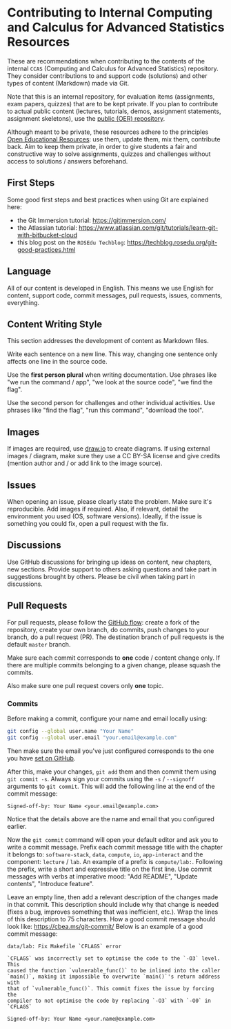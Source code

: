 # Contributing to Internal Computing and Calculus for Advanced Statistics Resources

These are recommendations when contributing to the contents of the internal `CCAS` (Computing and Calculus for Advanced Statistics) repository.
They consider contributions to and support code (solutions) and other types of content (Markdown) made via Git.

Note that this is an internal repository, for evaluation items (assignments, exam papers, quizzes) that are to be kept private.
If you plan to contribute to actual public content (lectures, tutorials, demos, assignment statements, assignment skeletons), use the [public (OER) repository](https://github.com/open-education-hub/ccas).

Although meant to be private, these resources adhere to the principles [Open Educational Resources](https://en.wikipedia.org/wiki/Open_educational_resources):
use them, update them, mix them, contribute back.
Aim to keep them private, in order to give students a fair and constructive way to solve assignments, quizzes and challenges without access to solutions / answers beforehand.

## First Steps

Some good first steps and best practices when using Git are explained here:

* the Git Immersion tutorial: <https://gitimmersion.com/>
* the Atlassian tutorial: <https://www.atlassian.com/git/tutorials/learn-git-with-bitbucket-cloud>
* this blog post on the `ROSEdu Techblog`: <https://techblog.rosedu.org/git-good-practices.html>

## Language

All of our content is developed in English.
This means we use English for content, support code, commit messages, pull requests, issues, comments, everything.

## Content Writing Style

This section addresses the development of content as Markdown files.

Write each sentence on a new line.
This way, changing one sentence only affects one line in the source code.

Use the **first person plural** when writing documentation.
Use phrases like "we run the command / app", "we look at the source code", "we find the flag".

Use the second person for challenges and other individual activities.
Use phrases like "find the flag", "run this command", "download the tool".

## Images

If images are required, use [draw.io](https://app.diagrams.net/) to create diagrams.
If using external images / diagram, make sure they use a CC BY-SA license and give credits (mention author and / or add link to the image source).

## Issues

When opening an issue, please clearly state the problem.
Make sure it's reproducible.
Add images if required.
Also, if relevant, detail the environment you used (OS, software versions).
Ideally, if the issue is something you could fix, open a pull request with the fix.

## Discussions

Use GitHub discussions for bringing up ideas on content, new chapters, new sections.
Provide support to others asking questions and take part in suggestions brought by others.
Please be civil when taking part in discussions.

## Pull Requests

For pull requests, please follow the [GitHub flow](https://docs.github.com/en/github/collaborating-with-pull-requests/proposing-changes-to-your-work-with-pull-requests/creating-a-pull-request-from-a-fork): create a fork of the repository, create your own branch, do commits, push changes to your branch, do a pull request (PR).
The destination branch of pull requests is the default `master` branch.

Make sure each commit corresponds to **one** code / content change only.
If there are multiple commits belonging to a given change, please squash the commits.

Also make sure one pull request covers only **one** topic.

### Commits

Before making a commit, configure your name and email locally using:

```bash
git config --global user.name "Your Name"
git config --global user.email "your.email@example.com"
```

Then make sure the email you've just configured corresponds to the one you have [set on GitHub](https://docs.github.com/en/account-and-profile/setting-up-and-managing-your-personal-account-on-github/managing-email-preferences/adding-an-email-address-to-your-github-account).

After this, make your changes, `git add` them and then commit them using `git commit -s`.
Always sign your commits using the `-s` / `--signoff` arguments to `git commit`.
This will add the following line at the end of the commit message:

```text
Signed-off-by: Your Name <your.email@example.com>
```

Notice that the details above are the name and email that you configured earlier.

Now the `git commit` command will open your default editor and ask you to write a commit message.
Prefix each commit message title with the chapter it belongs to: `software-stack`, `data`, `compute`, `io`, `app-interact` and the component: `lecture` / `lab`.
An example of a prefix is `compute/lab:`.
Following the prefix, write a short and expressive title on the first line.
Use commit messages with verbs at imperative mood: "Add README", "Update contents", "Introduce feature".

Leave an empty line, then add a relevant description of the changes made in that commit.
This description should include why that change is needed (fixes a bug, improves something that was inefficient, etc.).
Wrap the lines of this description to 75 characters.
How a good commit message should look like: <https://cbea.ms/git-commit/>
Below is an example of a good commit message:

```text
data/lab: Fix Makefile `CFLAGS` error

`CFLAGS` was incorrectly set to optimise the code to the `-O3` level. This
caused the function `vulnerable_func()` to be inlined into the caller
`main()`, making it impossible to overwrite `main()`'s return address with
that of `vulnerable_func()`. This commit fixes the issue by forcing the
compiler to not optimise the code by replacing `-O3` with `-O0` in `CFLAGS`

Signed-off-by: Your Name <your.name@example.com>
```
